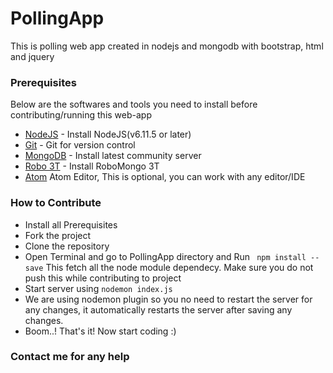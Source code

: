 # PollingApp
This is polling web app created in nodejs and mongodb with bootstrap, html and jquery

### Prerequisites

Below are the softwares and tools you need to install before contributing/running this web-app

* [NodeJS](https://nodejs.org/en/) - Install NodeJS(v6.11.5 or later)
* [Git](https://git-scm.com/) - Git for version control
* [MongoDB](https://www.mongodb.com/download-center?jmp=homepage#community) - Install latest community server
* [Robo 3T](https://robomongo.org/download) - Install RoboMongo 3T
* [Atom](https://atom.io/) Atom Editor, This is optional, you can work with any editor/IDE

### How to Contribute

* Install all Prerequisites
* Fork the project
* Clone the repository
* Open Terminal and go to PollingApp directory and Run ``` npm install --save``` This fetch all the node module dependecy. Make sure you do not push this while contributing to project
* Start server using ```nodemon index.js```
* We are using nodemon plugin so you no need to restart the server for any changes, it automatically restarts the server after saving any changes.
* Boom..! That's it! Now start coding :)

### Contact me for any help
